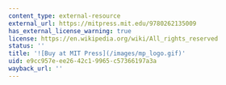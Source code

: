 ```yaml
---
content_type: external-resource
external_url: https://mitpress.mit.edu/9780262135009
has_external_license_warning: true
license: https://en.wikipedia.org/wiki/All_rights_reserved
status: ''
title: '![Buy at MIT Press](/images/mp_logo.gif)'
uid: e9cc957e-ee26-42c1-9965-c57366197a3a
wayback_url: ''
---
```

